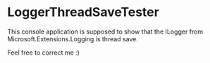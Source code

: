 # LoggerThreadSaveTester

This console application is supposed to show that the ILogger from Microsoft.Extensions.Logging is thread save.

Feel free to correct me :)
